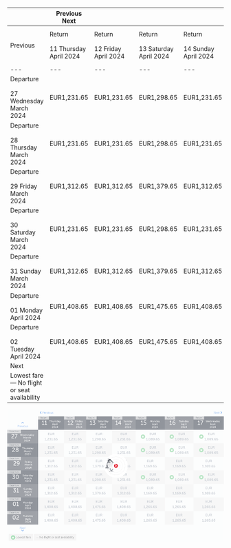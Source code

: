 |     | Previous Next |     |     |     |     |     |     |
| --- | --- | --- | --- | --- | --- | --- | --- |
| Previous | Return<br><br>11 Thursday April 2024 | Return<br><br>12 Friday April 2024 | Return<br><br>13 Saturday April 2024 | Return<br><br>14 Sunday April 2024 | Return<br><br>15 Monday April 2024 | Return<br><br>16 Tuesday April 2024 | Return<br><br>17 Wednesday April 2024 |
| --- | --- | --- | --- | --- | --- | --- | --- |
| Departure<br><br>27 Wednesday March 2024 | EUR1,231.65 | EUR1,231.65 | EUR1,298.65 | EUR1,231.65 | EUR1,089.65 | EUR1,089.65 | EUR1,089.65 |
| Departure<br><br>28 Thursday March 2024 | EUR1,231.65 | EUR1,231.65 | EUR1,298.65 | EUR1,231.65 | EUR1,089.65 | EUR1,089.65 | EUR1,089.65 |
| Departure<br><br>29 Friday March 2024 | EUR1,312.65 | EUR1,312.65 | EUR1,379.65 | EUR1,312.65 | EUR1,169.65 | EUR1,169.65 | EUR1,169.65 |
| Departure<br><br>30 Saturday March 2024 | EUR1,231.65 | EUR1,231.65 | EUR1,298.65 | EUR1,231.65 | EUR1,089.65 | EUR1,089.65 | EUR1,089.65 |
| Departure<br><br>31 Sunday March 2024 | EUR1,312.65 | EUR1,312.65 | EUR1,379.65 | EUR1,312.65 | EUR1,169.65 | EUR1,169.65 | EUR1,169.65 |
| Departure<br><br>01 Monday April 2024 | EUR1,408.65 | EUR1,408.65 | EUR1,475.65 | EUR1,408.65 | EUR1,265.65 | EUR1,265.65 | EUR1,265.65 |
| Departure<br><br>02 Tuesday April 2024 | EUR1,408.65 | EUR1,408.65 | EUR1,475.65 | EUR1,408.65 | EUR1,265.65 | EUR1,265.65 | EUR1,265.65 |
| Next |
| Lowest fare — No flight or seat availability |     |     |     |     |     |     |     |

![](turkish-airlines.png)